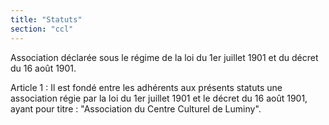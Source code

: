 ```yaml
---
title: "Statuts"
section: "ccl"
---
```

Association déclarée sous le régime de la loi du 1er juillet 1901 et du
décret du 16 août 1901.

Article 1 : Il est fondé entre les adhérents aux présents statuts une
association régie par la loi du 1er juillet 1901 et le décret du 16 août 1901,
ayant pour titre : "Association du Centre Culturel de Luminy".

